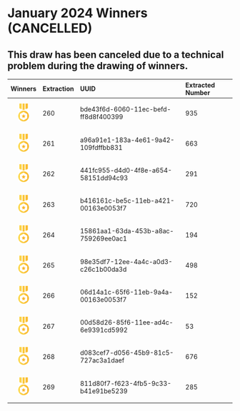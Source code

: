 
# January 2024 Winners (CANCELLED)

## This draw has been canceled due to a technical problem during the drawing of winners.

|                                       Winners                                        | Extraction | UUID                                 | Extracted Number |
| :----------------------------------------------------------------------------------: | :--------- | :----------------------------------- | :--------------- |
| <img src="../prize.svg" style="height: 40px; margin-top: 10px; margin-bottom: 10px"> | 260        | bde43f6d-6060-11ec-befd-ff8d8f400399 | 935              |
| <img src="../prize.svg" style="height: 40px; margin-top: 10px; margin-bottom: 10px"> | 261        | a96a91e1-183a-4e61-9a42-109fdffbb831 | 663              |
| <img src="../prize.svg" style="height: 40px; margin-top: 10px; margin-bottom: 10px"> | 262        | 441fc955-d4d0-4f8e-a654-58151dd94c93 | 291              |
| <img src="../prize.svg" style="height: 40px; margin-top: 10px; margin-bottom: 10px"> | 263        | b416161c-be5c-11eb-a421-00163e0053f7 | 720              |
| <img src="../prize.svg" style="height: 40px; margin-top: 10px; margin-bottom: 10px"> | 264        | 15861aa1-63da-453b-a8ac-759269ee0ac1 | 194              |
| <img src="../prize.svg" style="height: 40px; margin-top: 10px; margin-bottom: 10px"> | 265        | 98e35df7-12ee-4a4c-a0d3-c26c1b00da3d | 498              |
| <img src="../prize.svg" style="height: 40px; margin-top: 10px; margin-bottom: 10px"> | 266        | 06d14a1c-65f6-11eb-9a4a-00163e0053f7 | 152              |
| <img src="../prize.svg" style="height: 40px; margin-top: 10px; margin-bottom: 10px"> | 267        | 00d58d26-85f6-11ee-ad4c-6e9391cd5992 | 53               |
| <img src="../prize.svg" style="height: 40px; margin-top: 10px; margin-bottom: 10px"> | 268        | d083cef7-d056-45b9-81c5-727ac3a1daef | 676              |
| <img src="../prize.svg" style="height: 40px; margin-top: 10px; margin-bottom: 10px"> | 269        | 811d80f7-f623-4fb5-9c33-b41e91be5239 | 285              |







